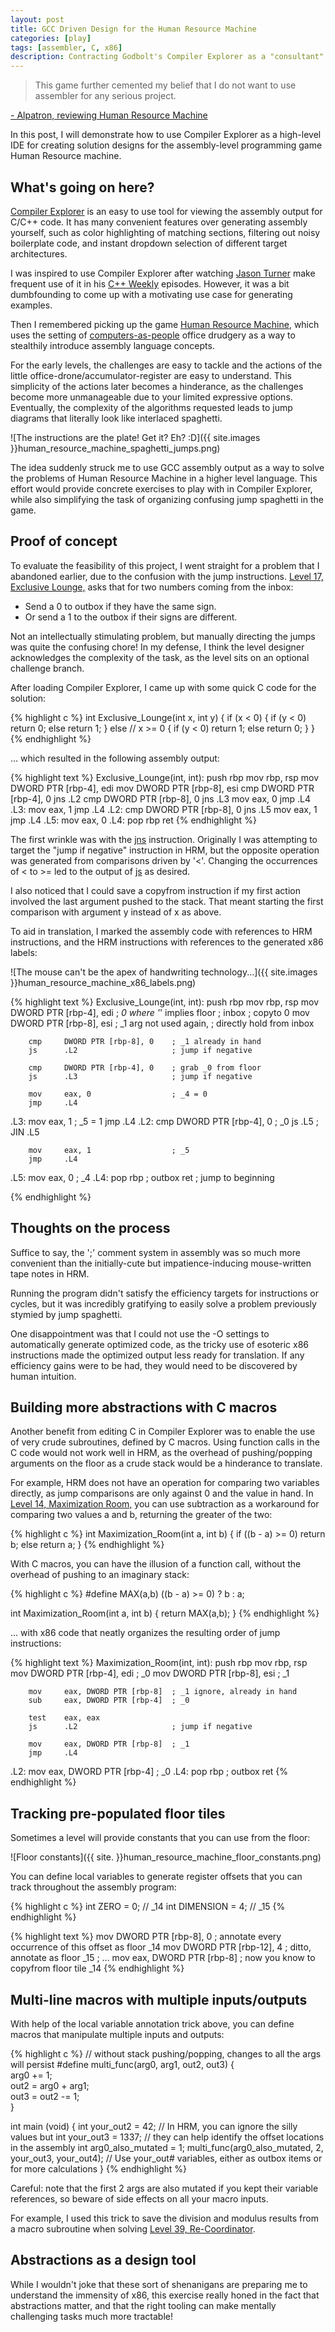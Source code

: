 ```yaml
---
layout: post
title: GCC Driven Design for the Human Resource Machine
categories: [play]
tags: [assembler, C, x86]
description: Contracting Godbolt's Compiler Explorer as a "consultant" for the Human Resource Machine.
---
```


> This game further cemented my belief that I do not want to use assembler for any serious project.

[- Alpatron, reviewing Human Resource Machine](https://steamcommunity.com/id/Alpatron/recommended/375820/)

In this post, I will demonstrate how to use Compiler Explorer as a high-level IDE
for creating solution designs for the assembly-level programming game Human Resource machine.

What's going on here?
---------------------

[Compiler Explorer](https://gcc.godbolt.org/) is an easy to use tool for viewing the assembly output for C/C++ code.
It has many convenient features over generating assembly yourself, such as color highlighting of matching sections,
filtering out noisy boilerplate code,
and instant dropdown selection of different target architectures.

I was inspired to use Compiler Explorer after watching [Jason Turner](https://twitter.com/lefticus)
make frequent use of it in his
[C++ Weekly](https://www.youtube.com/playlist?list=PLs3KjaCtOwSZ2tbuV1hx8Xz-rFZTan2J1) episodes.
However, it was a bit dumbfounding to come up with a motivating use case for generating examples.

Then I remembered picking up the game [Human Resource Machine](http://tomorrowcorporation.com/humanresourcemachine),
which uses the setting of [computers-as-people](https://en.wikipedia.org/wiki/Human_computer)
office drudgery as a way to stealthily introduce assembly language concepts.

For the early levels,
the challenges are easy to tackle and the actions of the little office-drone/accumulator-register are easy to understand.
This simplicity of the actions later becomes a hinderance,
as the challenges become more unmanageable due to your limited expressive options.
Eventually, the complexity of the algorithms requested leads to jump diagrams that literally look like interlaced spaghetti.

![The instructions are the plate! Get it? Eh? :D]({{ site.images }}human_resource_machine_spaghetti_jumps.png)

The idea suddenly struck me to use GCC assembly output as a way to solve the problems of Human Resource Machine
in a higher level language.
This effort would provide concrete exercises to play with in Compiler Explorer,
while also simplifying the task of organizing confusing jump spaghetti in the game.

Proof of concept
----------------

To evaluate the feasibility of this project, I went straight for a problem that I abandoned earlier,
due to the confusion with the jump instructions.
[Level 17, Exclusive Lounge,](https://github.com/sunzenshen/human-resource-machine-solutions/tree/master/17%20-%20Exclusive%20Lounge)
 asks that for two numbers coming from the inbox:

* Send a 0 to outbox if they have the same sign.
* Or send a 1 to the outbox if their signs are different.

Not an intellectually stimulating problem, but manually directing the jumps was quite the confusing chore!
In my defense, I think the level designer acknowledges the complexity of the task,
as the level sits on an optional challenge branch.

After loading Compiler Explorer, I came up with some quick C code for the solution:

{% highlight c %}
int Exclusive_Lounge(int x, int y) {
  if (x < 0)
  {
    if (y < 0) return 0;
    else return 1;
  }
  else // x >= 0
  {
    if (y < 0) return 1;
    else return 0;
  }
}
{% endhighlight %}

... which resulted in the following assembly output:

{% highlight text %}
Exclusive_Lounge(int, int):
        push    rbp
        mov     rbp, rsp
        mov     DWORD PTR [rbp-4], edi
        mov     DWORD PTR [rbp-8], esi
        cmp     DWORD PTR [rbp-4], 0
        jns     .L2
        cmp     DWORD PTR [rbp-8], 0
        jns     .L3
        mov     eax, 0
        jmp     .L4
.L3:
        mov     eax, 1
        jmp     .L4
.L2:
        cmp     DWORD PTR [rbp-8], 0
        jns     .L5
        mov     eax, 1
        jmp     .L4
.L5:
        mov     eax, 0
.L4:
        pop     rbp
        ret
{% endhighlight %}

The first wrinkle was with the [jns](https://en.wikibooks.org/wiki/X86_Assembly/Control_Flow#Jump_if_Not_Signed) instruction.
Originally I was attempting to target the "jump if negative" instruction in HRM,
but the opposite operation was generated from comparisons driven by '<'.
Changing the occurrences of < to >= led to the output of
[js](https://en.wikibooks.org/wiki/X86_Assembly/Control_Flow#Jump_if_Signed) as desired.

I also noticed that I could save a copyfrom instruction if my first action involved the last argument pushed to the stack.
That meant starting the first comparison with argument y instead of x as above.

To aid in translation, I marked the assembly code with references to HRM instructions,
and the HRM instructions with references to the generated x86 labels:

![The mouse can't be the apex of handwriting technology...]({{ site.images }}human_resource_machine_x86_labels.png)

{% highlight text %}
Exclusive_Lounge(int, int):
        push    rbp
        mov     rbp, rsp
        mov     DWORD PTR [rbp-4], edi  ; _0 where '_' implies floor
        ; inbox
        ; copyto 0
        mov     DWORD PTR [rbp-8], esi  ; _1 arg not used again,
                                        ; directly hold from inbox

        cmp     DWORD PTR [rbp-8], 0    ; _1 already in hand
        js      .L2                     ; jump if negative

        cmp     DWORD PTR [rbp-4], 0    ; grab _0 from floor
        js      .L3                     ; jump if negative

        mov     eax, 0                  ; _4 = 0
        jmp     .L4
.L3:
        mov     eax, 1                  ; _5 = 1
        jmp     .L4
.L2:
        cmp     DWORD PTR [rbp-4], 0    ; _0
        js      .L5                     ; JIN .L5

        mov     eax, 1                  ; _5
        jmp     .L4
.L5:
        mov     eax, 0                  ; _4
.L4:
        pop     rbp                     ; outbox
        ret                             ; jump to beginning

{% endhighlight %}

Thoughts on the process
-----------------------

Suffice to say, the ';' comment system in assembly was so much more convenient
than the initially-cute but impatience-inducing mouse-written tape notes in HRM.

Running the program didn't satisfy the efficiency targets for instructions or cycles,
but it was incredibly gratifying to easily solve a problem previously stymied by jump spaghetti.

One disappointment was that I could not use the -O settings to automatically generate optimized code,
as the tricky use of esoteric x86 instructions made the optimized output less ready for translation.
If any efficiency gains were to be had, they would need to be discovered by human intuition.

Building more abstractions with C macros
----------------------------------------

Another benefit from editing C in Compiler Explorer was to enable the use of very crude subroutines, defined by C macros.
Using function calls in the C code would not work well in HRM,
as the overhead of pushing/popping arguments on the floor as a crude stack would be a hinderance to translate.

For example, HRM does not have an operation for comparing two variables directly,
as jump comparisons are only against 0 and the value in hand.
In [Level 14, Maximization Room,](https://github.com/sunzenshen/human-resource-machine-solutions/tree/master/14%20-%20Maximization%20Room)
you can use subtraction as a workaround for comparing two values a and b,
returning the greater of the two:

{% highlight c %}
int Maximization_Room(int a, int b)
{
  if ((b - a) >= 0) return b;
  else return a;
}
{% endhighlight %}

With C macros, you can have the illusion of a function call, without the overhead of pushing to an imaginary stack:

{% highlight c %}
#define MAX(a,b) ((b - a) >= 0) ? b : a;

int Maximization_Room(int a, int b)
{
  return MAX(a,b);
}
{% endhighlight %}

... with x86 code that neatly organizes the resulting order of jump instructions:

{% highlight text %}
Maximization_Room(int, int):
        push    rbp
        mov     rbp, rsp
        mov     DWORD PTR [rbp-4], edi  ; _0
        mov     DWORD PTR [rbp-8], esi  ; _1

        mov     eax, DWORD PTR [rbp-8]  ; _1 ignore, already in hand
        sub     eax, DWORD PTR [rbp-4]  ; _0

        test    eax, eax
        js      .L2                     ; jump if negative

        mov     eax, DWORD PTR [rbp-8]  ; _1
        jmp     .L4
.L2:
        mov     eax, DWORD PTR [rbp-4]  ; _0
.L4:
        pop     rbp                     ; outbox
        ret
{% endhighlight %}

Tracking pre-populated floor tiles
----------------------------------
Sometimes a level will provide constants that you can use from the floor:

![Floor constants]({{ site. }}human_resource_machine_floor_constants.png)

You can define local variables to generate register offsets that you
can track throughout the assembly program:

{% highlight c %}
int ZERO = 0;      // _14
int DIMENSION = 4; // _15
{% endhighlight %}

{% highlight text %}
mov     DWORD PTR [rbp-8], 0   ; annotate every occurrence of this offset as floor _14
mov     DWORD PTR [rbp-12], 4  ; ditto, annotate as floor _15
                               ; ...
mov     eax, DWORD PTR [rbp-8] ; now you know to copyfrom floor tile _14
{% endhighlight %}

Multi-line macros with multiple inputs/outputs
---------------------------------------------
With help of the local variable annotation trick above,
you can define macros that manipulate multiple inputs and outputs:

{% highlight c %}
// without stack pushing/popping, changes to all the args will persist
#define multi_func(arg0, arg1, out2, out3) { \
            arg0 += 1;                       \
            out2 = arg0 + arg1;              \
            out3 = out2 -= 1;                \
        }

int main (void) {
    int your_out2 = 42;    // In HRM, you can ignore the silly values but
    int your_out3 = 1337;  // they can help identify the offset locations in the assembly
    int arg0_also_mutated = 1;
    multi_func(arg0_also_mutated, 2, your_out3, your_out4);
    // Use your_out# variables, either as outbox items or for more calculations
}
{% endhighlight %}

Careful: note that the first 2 args are also mutated if you kept their variable references,
so beware of side effects on all your macro inputs.

For example, I used this trick to save the division and modulus results from a macro subroutine when solving
[Level 39, Re-Coordinator](https://github.com/sunzenshen/human-resource-machine-solutions/tree/master/39%20-%20Re-Coordinator).

Abstractions as a design tool
-----------------------------

While I wouldn't joke that these sort of shenanigans are preparing me to understand the immensity of x86,
this exercise really honed in the fact that abstractions matter,
and that the right tooling can make mentally challenging tasks much more tractable!
